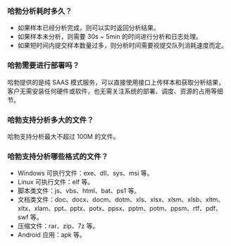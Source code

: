 ### 哈勃分析耗时多久？
- 如果样本已经分析完成，则可以实时返回分析结果。
- 如果样本未分析，则需要 30s ~ 5min 的时间进行分析和日志处理。
- 如果短时间内提交样本数量过多，则分析时间需要视提交队列消耗速度而定。

### 哈勃需要进行部署吗？
哈勃提供的是纯 SAAS 模式服务，可以直接使用接口上传样本和获取分析结果，客户无需安装任何硬件或软件，也无需关注系统的部署、调度、资源的占用等细节。
### 哈勃支持分析多大的文件？
哈勃支持分析最大不超过 100M 的文件。
### 哈勃支持分析哪些格式的文件？
- Windows 可执行文件：exe、dll、sys、msi 等。
- Linux 可执行文件：elf 等。
- 脚本类文件：js、vbs、html、bat、ps1 等。
- 文档类文件：doc、docx、docm、dotm、xls、xlsx、xlsm、xlsb、xltm、xltx、xlam、ppt、pptx、potx、ppsx、pptm、potm、ppsm、rtf、pdf、swf 等。
- 压缩文件：rar、zip、7z 等。
- Android 应用：apk 等。
